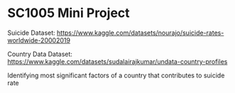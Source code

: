 # SC1005 Mini Project 

Suicide Dataset:
https://www.kaggle.com/datasets/nourajo/suicide-rates-worldwide-20002019

Country Data Dataset:
https://www.kaggle.com/datasets/sudalairajkumar/undata-country-profiles

Identifying most significant factors of a country that contributes to suicide rate
